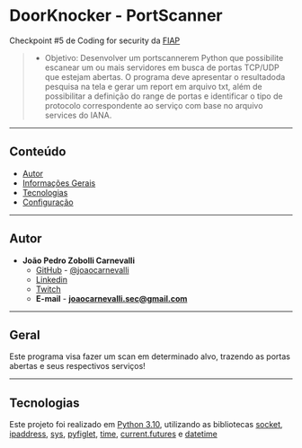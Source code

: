 # DoorKnocker - PortScanner
Checkpoint #5 de Coding for security da [FIAP](https://www.fiap.com.br)
> - Objetivo: Desenvolver  um portscannerem  Python que possibilite  escanear  um ou  mais  servidores  em  busca  de  portas  TCP/UDP que  estejam  abertas.  O programa deve apresentar  o  resultadoda  pesquisa  na tela  e  gerar  um report em arquivo txt, além de possibilitar a definição do range de portas e identificar o tipo  de  protocolo  correspondente  ao  serviço  com  base no  arquivo  services  do IANA.

- - - - - - - - - - - - - - - - - - -
## Conteúdo
* [Autor](#Autor)
* [Informações Gerais](#Geral)
* [Tecnologias](#tecnologias)
* [Configuração](#setup)

- - - - - - - - - - - - - - - - - - -
## Autor
* **João Pedro Zobolli Carnevalli**
    - [GitHub](https://github.com/joaocarnevalli) - [@joaocarnevalli](https://github.com/joaocarnevalli)
    - [Linkedin](https://www.linkedin.com/in/joaopedrozobollicarnevalli/)
    - [Twitch](https://www.twitch.tv/1joaolight)
    - **E-mail** -  **joaocarnevalli.sec@gmail.com**

- - - - - - - - - - - - - - - - - - -
## Geral
Este programa visa fazer um scan em determinado alvo, trazendo as portas abertas e seus respectivos serviços!

- - - - - - - - - - - - - - - - - - -
## Tecnologias
Este projeto foi realizado em [Python 3.10](https://www.python.org), utilizando as bibliotecas [socket](https://docs.python.org/3/library/socket.html), [ipaddress](https://docs.python.org/3/library/ipaddress.html), [sys](https://docs.python.org/3/library/sys.html), [pyfiglet](https://pypi.org/project/pyfiglet/0.7/), [time](https://docs.python.org/3/library/time.html), [current.futures](https://docs.python.org/3/library/concurrent.futures.html#concurrent.futures.ProcessPoolExecutor) e [datetime](https://docs.python.org/3/library/datetime.html)